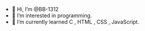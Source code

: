 - 👋 Hi, I’m @BB-1312
- 👀 I’m interested in programming.
- 🌱 I’m currently learned C , HTML , CSS , JavaScript.

<!---
BB-1312/BB-1312 is a ✨ special ✨ repository because its `README.md` (this file) appears on your GitHub profile.
You can click the Preview link to take a look at your changes.
--->
